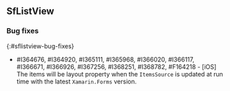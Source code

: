## SfListView

### Bug fixes
{:#sflistview-bug-fixes}

* \#I364676, \#I364920, \#I365111, \#I365968, \#I366020, \#I366117, \#I366671, \#I366926, \#I367256, \#I368251, \#I368782, \#F164218  - [iOS] The items will be layout property when the `ItemsSource` is updated at run time with the latest `Xamarin.Forms` version.
